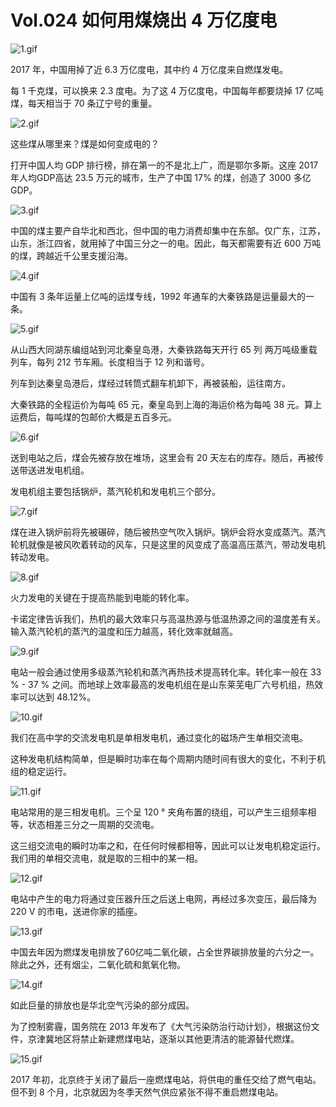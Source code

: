 # Vol.024 如何用煤烧出 4 万亿度电

![1.gif](https://cdn.jsdelivr.net/gh/paperclipfans/static-01/024/1.gif?imageMogr2/format/avif)

2017 年，中国用掉了近 6.3 万亿度电，其中约 4 万亿度来自燃煤发电。

每 1 千克煤，可以换来 2.3 度电。为了这 4 万亿度电，中国每年都要烧掉 17 亿吨煤，每天相当于 70 条辽宁号的重量。

![2.gif](https://cdn.jsdelivr.net/gh/paperclipfans/static-01/024/2.gif?imageMogr2/format/avif)

这些煤从哪里来？煤是如何变成电的？

打开中国人均 GDP 排行榜，排在第一的不是北上广，而是鄂尔多斯。这座 2017 年人均GDP高达 23.5 万元的城市，生产了中国 17% 的煤，创造了 3000 多亿 GDP。

![3.gif](https://cdn.jsdelivr.net/gh/paperclipfans/static-01/024/3.gif?imageMogr2/format/avif)

中国的煤主要产自华北和西北，但中国的电力消费却集中在东部。仅广东，江苏，山东，浙江四省，就用掉了中国三分之一的电。因此，每天都需要有近 600 万吨的煤，跨越近千公里支援沿海。

![4.gif](https://cdn.jsdelivr.net/gh/paperclipfans/static-01/024/4.gif?imageMogr2/format/avif)

中国有 3 条年运量上亿吨的运煤专线，1992 年通车的大秦铁路是运量最大的一条。

![5.gif](https://cdn.jsdelivr.net/gh/paperclipfans/static-01/024/5.gif?imageMogr2/format/avif)

从山西大同湖东编组站到河北秦皇岛港，大秦铁路每天开行 65 列 两万吨级重载列车，每列 212 节车厢。长度相当于 12 列和谐号。

列车到达秦皇岛港后，煤经过转筒式翻车机卸下，再被装船，运往南方。

大秦铁路的全程运价为每吨 65 元，秦皇岛到上海的海运价格为每吨 38 元。算上运费后，每吨煤的包邮价大概是五百多元。

![6.gif](https://cdn.jsdelivr.net/gh/paperclipfans/static-01/024/6.gif?imageMogr2/format/avif)

送到电站之后，煤会先被存放在堆场，这里会有 20 天左右的库存。随后，再被传送带送进发电机组。

发电机组主要包括锅炉，蒸汽轮机和发电机三个部分。

![7.gif](https://cdn.jsdelivr.net/gh/paperclipfans/static-01/024/7.gif?imageMogr2/format/avif)

煤在进入锅炉前将先被碾碎，随后被热空气吹入锅炉。锅炉会将水变成蒸汽。蒸汽轮机就像是被风吹着转动的风车，只是这里的风变成了高温高压蒸汽，带动发电机转动发电。

![8.gif](https://cdn.jsdelivr.net/gh/paperclipfans/static-01/024/8.gif?imageMogr2/format/avif)

火力发电的关键在于提高热能到电能的转化率。

卡诺定律告诉我们，热机的最大效率只与高温热源与低温热源之间的温度差有关。输入蒸汽轮机的蒸汽的温度和压力越高，转化效率就越高。

![9.gif](https://cdn.jsdelivr.net/gh/paperclipfans/static-01/024/9.gif?imageMogr2/format/avif)

电站一般会通过使用多级蒸汽轮机和蒸汽再热技术提高转化率。转化率一般在 33 % - 37 % 之间。而地球上效率最高的发电机组在是山东莱芜电厂六号机组，热效率可以达到 48.12%。

![10.gif](https://cdn.jsdelivr.net/gh/paperclipfans/static-01/024/10.gif?imageMogr2/format/avif)

我们在高中学的交流发电机是单相发电机，通过变化的磁场产生单相交流电。

这种发电机结构简单，但是瞬时功率在每个周期内随时间有很大的变化，不利于机组的稳定运行。

![11.gif](https://cdn.jsdelivr.net/gh/paperclipfans/static-01/024/11.gif?imageMogr2/format/avif)

电站常用的是三相发电机。三个呈 120 ° 夹角布置的绕组，可以产生三组频率相等，状态相差三分之一周期的交流电。

这三组交流电的瞬时功率之和，在任何时候都相等，因此可以让发电机稳定运行。我们用的单相交流电，就是取的三相中的某一相。

![12.gif](https://cdn.jsdelivr.net/gh/paperclipfans/static-01/024/12.gif?imageMogr2/format/avif)

电站中产生的电力将通过变压器升压之后送上电网，再经过多次变压，最后降为 220 V 的市电，送进你家的插座。

![13.gif](https://cdn.jsdelivr.net/gh/paperclipfans/static-01/024/13.gif?imageMogr2/format/avif)

中国去年因为燃煤发电排放了60亿吨二氧化碳，占全世界碳排放量的六分之一。除此之外，还有烟尘，二氧化硫和氮氧化物。

![14.gif](https://cdn.jsdelivr.net/gh/paperclipfans/static-01/024/14.gif?imageMogr2/format/avif)

如此巨量的排放也是华北空气污染的部分成因。

为了控制雾霾，国务院在 2013 年发布了《大气污染防治行动计划》，根据这份文件，京津冀地区将禁止新建燃煤电站，逐渐以其他更清洁的能源替代燃煤。

![15.gif](https://cdn.jsdelivr.net/gh/paperclipfans/static-01/024/15.gif?imageMogr2/format/avif)

2017 年初，北京终于关闭了最后一座燃煤电站，将供电的重任交给了燃气电站。但不到 8 个月，北京就因为冬季天然气供应紧张不得不重启燃煤电站。
